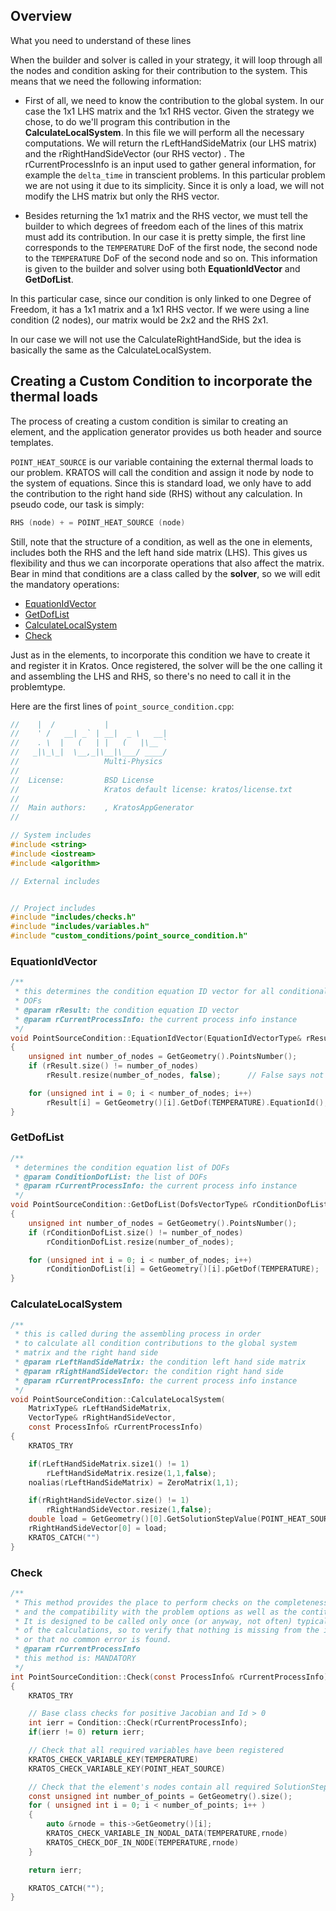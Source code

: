 ## Overview
 
What you need to understand of these lines

When the builder and solver is called in your strategy, it will loop through all the nodes and condition asking for their contribution to the system. This means that we need the following information:

* First of all, we need to know the contribution to the global system. In our case the 1x1 LHS matrix and the 1x1 RHS vector. Given the strategy we chose, to do we'll program this contribution in the **CalculateLocalSystem**. In this file we will perform all the necessary computations. We will return the rLeftHandSideMatrix (our LHS matrix) and the rRightHandSideVector (our RHS vector) . The rCurrentProcessInfo is an input used to gather general information, for example the `delta_time` in transcient problems. In this particular problem we are not using it due to its simplicity. Since it is only a load, we will not modify the LHS matrix but only the RHS vector.

* Besides returning the 1x1 matrix and the RHS vector, we must tell the builder to which degrees of freedom each of the lines of this matrix must add its contribution. In our case it is pretty simple, the first line corresponds to the `TEMPERATURE` DoF of the first node, the second node to the `TEMPERATURE` DoF of the second node and so on. This information is given to the builder and solver using both **EquationIdVector** and **GetDofList**.

In this particular case, since our condition is only linked to one Degree of Freedom, it has a 1x1 matrix and a 1x1 RHS vector. If we were using a line condition (2 nodes), our matrix would be 2x2 and the RHS 2x1.

In our case we will not use the CalculateRightHandSide, but the idea is basically the same as the CalculateLocalSystem.

##  Creating a Custom Condition to incorporate the thermal loads

The process of creating a custom condition is similar to creating an element, and the application generator provides us both header and source templates.

`POINT_HEAT_SOURCE` is our variable containing the external thermal loads to our problem. KRATOS will call the condition and assign it node by node to the system of equations. Since this is standard load, we only have to add the contribution to the right hand side (RHS) without any calculation. In pseudo code, our task is simply: 

~~~c
RHS (node) + = POINT_HEAT_SOURCE (node)
~~~

Still, note that the structure of a condition, as well as the one in elements, includes both the RHS and the left hand side matrix (LHS). This gives us flexibility and thus we can incorporate operations that also affect the matrix. Bear in mind that conditions are a class called by the **solver**, so we will edit the mandatory operations:

* [EquationIdVector](https://github.com/KratosMultiphysics/Kratos/wiki/Tutorial:-Creating-the-Conditions#equationidvector)
* [GetDofList](https://github.com/KratosMultiphysics/Kratos/wiki/Tutorial:-Creating-the-Conditions#getdoflist)
* [CalculateLocalSystem](https://github.com/KratosMultiphysics/Kratos/wiki/Tutorial:-Creating-the-Conditions#calculatelocalsystem)
* [Check](https://github.com/KratosMultiphysics/Kratos/wiki/Tutorial:-Creating-the-Conditions#check)

Just as in the elements, to incorporate this condition we have to create it and register it in Kratos. Once registered, the solver will be the one calling it and assembling the LHS and RHS, so there's no need to call it in the problemtype.

Here are the first lines of `point_source_condition.cpp`:

~~~c
//    |  /           |
//    ' /   __| _` | __|  _ \   __|
//    . \  |   (   | |   (   |\__ `
//   _|\_\_|  \__,_|\__|\___/ ____/
//                   Multi-Physics
//
//  License:		 BSD License
//					 Kratos default license: kratos/license.txt
//
//  Main authors:    , KratosAppGenerator
//

// System includes
#include <string>
#include <iostream>
#include <algorithm>

// External includes


// Project includes
#include "includes/checks.h"
#include "includes/variables.h"
#include "custom_conditions/point_source_condition.h"
~~~


### EquationIdVector

~~~c
/**
 * this determines the condition equation ID vector for all conditional
 * DOFs
 * @param rResult: the condition equation ID vector
 * @param rCurrentProcessInfo: the current process info instance
 */
void PointSourceCondition::EquationIdVector(EquationIdVectorType& rResult, const ProcessInfo& CurrentProcessInfo) const
{
    unsigned int number_of_nodes = GetGeometry().PointsNumber();
    if (rResult.size() != number_of_nodes)
        rResult.resize(number_of_nodes, false);      // False says not to preserve existing storage!!

    for (unsigned int i = 0; i < number_of_nodes; i++)
        rResult[i] = GetGeometry()[i].GetDof(TEMPERATURE).EquationId();
}
~~~	

### GetDofList

~~~c
/**
 * determines the condition equation list of DOFs
 * @param ConditionDofList: the list of DOFs
 * @param rCurrentProcessInfo: the current process info instance
 */
void PointSourceCondition::GetDofList(DofsVectorType& rConditionDofList, const ProcessInfo& CurrentProcessInfo) const
{
    unsigned int number_of_nodes = GetGeometry().PointsNumber();
    if (rConditionDofList.size() != number_of_nodes)
        rConditionDofList.resize(number_of_nodes);

    for (unsigned int i = 0; i < number_of_nodes; i++)
        rConditionDofList[i] = GetGeometry()[i].pGetDof(TEMPERATURE);
}
~~~

### CalculateLocalSystem

~~~c
/**
 * this is called during the assembling process in order
 * to calculate all condition contributions to the global system
 * matrix and the right hand side
 * @param rLeftHandSideMatrix: the condition left hand side matrix
 * @param rRightHandSideVector: the condition right hand side
 * @param rCurrentProcessInfo: the current process info instance
 */
void PointSourceCondition::CalculateLocalSystem(
    MatrixType& rLeftHandSideMatrix,
    VectorType& rRightHandSideVector,
    const ProcessInfo& rCurrentProcessInfo)
{
    KRATOS_TRY

    if(rLeftHandSideMatrix.size1() != 1)
        rLeftHandSideMatrix.resize(1,1,false);
    noalias(rLeftHandSideMatrix) = ZeroMatrix(1,1);

    if(rRightHandSideVector.size() != 1)
        rRightHandSideVector.resize(1,false);
    double load = GetGeometry()[0].GetSolutionStepValue(POINT_HEAT_SOURCE);
    rRightHandSideVector[0] = load;
    KRATOS_CATCH("")
}
~~~

### Check

~~~c
/**
 * This method provides the place to perform checks on the completeness of the input
 * and the compatibility with the problem options as well as the contitutive laws selected
 * It is designed to be called only once (or anyway, not often) typically at the beginning
 * of the calculations, so to verify that nothing is missing from the input
 * or that no common error is found.
 * @param rCurrentProcessInfo
 * this method is: MANDATORY
 */
int PointSourceCondition::Check(const ProcessInfo& rCurrentProcessInfo) const
{
    KRATOS_TRY

    // Base class checks for positive Jacobian and Id > 0
    int ierr = Condition::Check(rCurrentProcessInfo);
    if(ierr != 0) return ierr;

    // Check that all required variables have been registered
    KRATOS_CHECK_VARIABLE_KEY(TEMPERATURE)
    KRATOS_CHECK_VARIABLE_KEY(POINT_HEAT_SOURCE)

    // Check that the element's nodes contain all required SolutionStepData and Degrees of freedom
    const unsigned int number_of_points = GetGeometry().size();
    for ( unsigned int i = 0; i < number_of_points; i++ )
    {
        auto &rnode = this->GetGeometry()[i];
        KRATOS_CHECK_VARIABLE_IN_NODAL_DATA(TEMPERATURE,rnode)
        KRATOS_CHECK_DOF_IN_NODE(TEMPERATURE,rnode)
    }

    return ierr;

    KRATOS_CATCH("");
}
~~~
